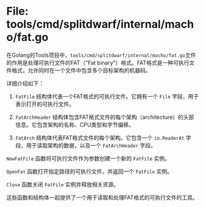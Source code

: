 # File: tools/cmd/splitdwarf/internal/macho/fat.go

在Golang的Tools项目中，`tools/cmd/splitdwarf/internal/macho/fat.go`文件的作用是处理可执行文件的FAT（"Fat binary"）格式。FAT格式是一种可执行文件格式，允许同时在一个文件中包含多个目标架构的机器码。

详细介绍如下：

1. `FatFile` 结构体代表一个FAT格式的可执行文件。它拥有一个 `File` 字段，用于表示打开的可执行文件。

2. `FatArchHeader` 结构体包含FAT格式文件的每个架构（architecture）的头部信息。它包含架构的名称、CPU类型和字节偏移。

3. `FatArch` 结构体代表FAT格式文件的每个架构。它包含一个 `io.ReaderAt` 字段，用于读取架构的数据，以及一个 `FatArchHeader` 字段。

`NewFatFile` 函数将可执行文件作为参数创建一个新的 `FatFile` 实例。

`OpenFat` 函数打开指定路径的可执行文件，并返回一个 `FatFile` 实例。

`Close` 函数关闭 `FatFile` 实例并释放相关资源。

这些函数和结构体一起提供了一个用于读取和处理FAT格式的可执行文件的工具。

